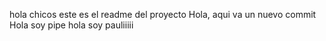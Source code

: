 hola chicos este es el readme del proyecto
Hola, aqui va un nuevo commit
Hola soy pipe
hola soy pauliiiii
